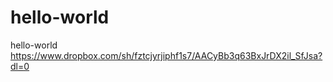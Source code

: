 # hello-world
hello-world
https://www.dropbox.com/sh/fztcjyrjiphf1s7/AACyBb3q63BxJrDX2il_SfJsa?dl=0
